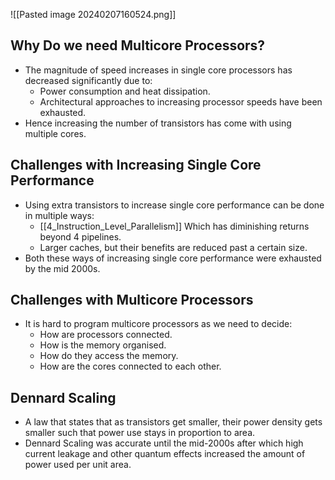![[Pasted image 20240207160524.png]]
## Why Do we need Multicore Processors? 
* The magnitude of speed increases in single core processors has decreased significantly due to:
	* Power consumption and heat dissipation.
	* Architectural approaches to increasing processor speeds have been exhausted.
* Hence increasing the number of transistors has come with using multiple cores.

## Challenges with Increasing Single Core Performance
* Using extra transistors to increase single core performance can be done in multiple ways:
	* [[4_Instruction_Level_Parallelism]] Which has diminishing returns beyond 4 pipelines.
	* Larger caches, but their benefits are reduced past a certain size.
* Both these ways of increasing single core performance were exhausted by the mid 2000s.

## Challenges with Multicore Processors
* It is hard to program multicore processors as we need to decide:
	* How are processors connected.
	* How is the memory organised.
	* How do they access the memory.
	* How are the cores connected to each other.

## Dennard Scaling
* A law that states that as transistors get smaller, their power density gets smaller such that power use stays in proportion to area.
* Dennard Scaling was accurate until the mid-2000s after which high current leakage and other quantum effects increased the amount of power used per unit area.